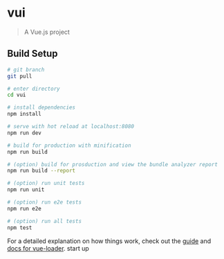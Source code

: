 # vui

> A Vue.js project

## Build Setup

``` bash
# git branch
git pull

# enter directory
cd vui

# install dependencies
npm install

# serve with hot reload at localhost:8080
npm run dev

# build for production with minification
npm run build

# (option) build for prosduction and view the bundle analyzer report
npm run build --report

# (option) run unit tests
npm run unit

# (option) run e2e tests
npm run e2e

# (option) run all tests
npm test
```

For a detailed explanation on how things work, check out the [guide](http://vuejs-templates.github.io/webpack/) and [docs for vue-loader](http://vuejs.github.io/vue-loader).
start up
